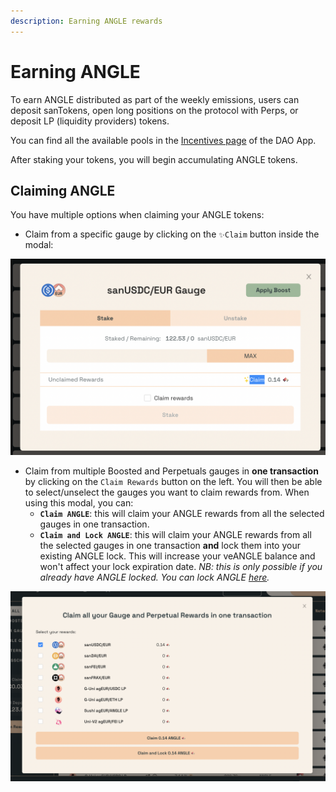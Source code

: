 ```yaml
---
description: Earning ANGLE rewards
---
```


# Earning ANGLE

To earn ANGLE distributed as part of the weekly emissions, users can deposit sanTokens, open long positions on the protocol with Perps, or deposit LP (liquidity providers) tokens.

You can find all the available pools in the [Incentives page](https://dao.angle.money/#/stake) of the DAO App.

After staking your tokens, you will begin accumulating ANGLE tokens.

## Claiming ANGLE

You have multiple options when claiming your ANGLE tokens:

* Claim from a specific gauge by clicking on the `✨Claim` button inside the modal:&#x20;

![](../../.gitbook/assets/claiming-from-pool.png)

* Claim from multiple Boosted and Perpetuals gauges in **one transaction** by clicking on the `Claim Rewards` button on the left. You will then be able to select/unselect the gauges you want to claim rewards from. When using this modal, you can:
  * **`Claim ANGLE`**: this will claim your ANGLE rewards from all the selected gauges in one transaction.
  * **`Claim and Lock ANGLE`**: this will claim your ANGLE rewards from all the selected gauges in one transaction **and** lock them into your existing ANGLE lock. This will increase your veANGLE balance and won't affect your lock expiration date. _NB: this is only possible if you already have ANGLE locked. You can lock ANGLE_ [_here_](https://dao.angle.money/#/veANGLE)_._&#x20;

![](../../.gitbook/assets/claim-rewards-button.png)
